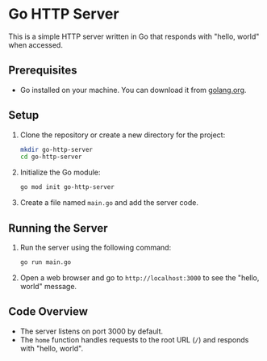 # Go HTTP Server

This is a simple HTTP server written in Go that responds with "hello, world" when accessed.

## Prerequisites

- Go installed on your machine. You can download it from [golang.org](https://golang.org/dl/).

## Setup

1. Clone the repository or create a new directory for the project:

   ```bash
   mkdir go-http-server
   cd go-http-server
   ```

2. Initialize the Go module:

   ```bash
   go mod init go-http-server
   ```

3. Create a file named `main.go` and add the server code.

## Running the Server

1. Run the server using the following command:

   ```bash
   go run main.go
   ```

2. Open a web browser and go to `http://localhost:3000` to see the "hello, world" message.

## Code Overview

- The server listens on port 3000 by default.
- The `home` function handles requests to the root URL (`/`) and responds with "hello, world".
